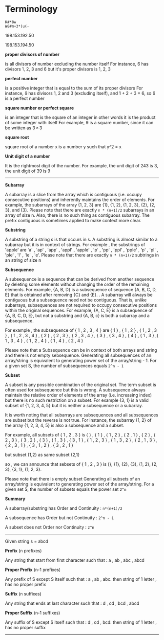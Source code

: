 # Terminology
```
K#*8w
W8#m+3*(u(-
```
198.153.192.50

198.153.194.50

**proper divisors of number**

is all divisors of number excluding the number itself
For instance, 6 has divisors 1, 2, 3 and 6 but it's proper divisors is 1, 2, 3

**perfect number**

is a positive integer that is equal to the sum of its proper divisors
For instance, 6 has divisors 1, 2 and 3 (excluding itself), and 1 + 2 + 3 = 6, so 6 is a perfect number

**square number or perfect square**

is an integer that is the square of an integer 
in other words it is the product of some integer with itself
For example, 9 is a square number, since it can be written as 3 × 3

**square root** 

square root of a number x is a number y such that y^2 = x

**Unit digit of a number**

It is the rightmost digit of the number.
For example, the unit digit of 243 is 3, the unit digit of 39 is 9

******************************************************************************************************************************************************

**Subarray**

A subarray is a slice from the array which is contiguous (i.e. occupy consecutive positions) and inherently maintains the order of 
elements. For example, the subarrays of the array {1, 2, 3} are {1}, {1, 2}, {1, 2, 3}, {2}, {2, 3}, and {3}.
Please note that there are exactly `n * (n+1)/2` subarrays in an array of size n. Also, there is no such thing as contiguous subarray. 
The prefix contiguous is sometimes applied to make context more clear. 


**Substring**

A substring of a string s is that occurs in s. A substring is almost similar to a subarray but it is in context of strings. 
For example , the substrings of 'apple' are 'a' , 'ap' , 'app' , 'appl' , 'apple' , 'p' , 'pp' , 'ppl' , 'pple' , 'p' , 'pl' ,
'ple' , 'l' , 'le' , 'e'.
Please note that there are exactly `n * (n+1)/2` subtrings in an string of size n


**Subsequence**

A subsequence is a sequence that can be derived from another sequence by deleting some elements without changing the order of 
the remaining elements.
For example, {A, B, D} is a subsequence of sequence {A, B, C, D, E} that is obtained after removing {C} and {E}. 
. A subarray will always be contiguous but a subsequence need not be 
contiguous. That is, unlike subarrays, subsequences are not required to occupy consecutive positions within the original sequences. 
For example, {A, C, E} is a subsequence of {A, B, C, D, E}, but not a substring and {A, B, c} is both a subarray and a subsequence. 

For example , the subsequence of { 1 , 2 , 3 , 4 } are { 1 } , { 1 , 2 } , { 1 , 2 , 3 } , { 1 , 2 , 3 , 4 } , { 2 } , { 2 , 3 } ,
{ 2 , 3 , 4 } , { 3 } , { 3 , 4 } , { 4 } ,      { 1 , 3 } ,{ 1 , 3 , 4 } , { 1 , 2 , 4 } , { 1 , 4 } , { 2 , 4 }

Please note that a Subsequence can be in context of both arrays and string and there is not empty sebsequence.
Generating all subsequences of an array/string is equivalent to generating power set of the array/string - 1. 
For a given set S, the number of subsequences equals `2^n - 1`


**Subset**

A subset is any possible combination of the original set. The term subset is often used for subsequence but this is wrong.
A subsequence always maintain the relative order of elements of the array (i.e. increasing index) but there is no such 
restriction on a subset. For example {3, 1} is a valid subset of {1, 2, 3, 4, 5} but it is neither a subsequence or a subarray. 

It is worth noting that all subarrays are subsequences and all subsequences are subset but the reverse is not true. 
For instance, the subarray {1, 2} of the array {1, 2, 3, 4, 5} is also a subsequence and a subset. 

For example, all subsets of { 1 , 2 , 3 } is { } , { 1 } , { 1 , 2 } , { 2 , 1 } , { 2 } , { 2 , 3 } , { 3 , 2 } ,
{ 3 } , { 1 , 3 } , { 3 , 1 } , { 1 , 2 , 3 } , { 1 , 3 , 2 } , { 2 , 1 , 3 } , { 2 , 3 , 1 } , { 3 , 1 , 2 } , { 3 , 2 , 1 }

but subset {1,2} as same subset {2,1}

so , we can announce that sebsets of { 1 , 2 , 3 } is {}, {1}, {2}, {3}, {1, 2}, {2, 3}, {3, 1}, {1, 2, 3}.

Please note that there is empty subset 
Generating all subsets of an array/string is equivalent to generating power set of the array/string. 
For a given set S, the number of subsets equals the power set `2^n` 

**Summary**

A subarray/substring has Order and Continuity :   `n*(n+1)/2`

A subsequence has Order but not Continuity :       `2^n - 1` 

A subset does not Order nor Continuity :          `2^n` 

******************************************************************************************************************************************************

Given string s = abcd

**Prefix** (n prefixes)

Any string that start from first character
such that : a , ab , abc , abcd

**Proper Prefix** (n-1 prefixes)

Any prefix of S except S itself
such that : a , ab , abc.
then string of 1 letter , has no proper prefix

**Suffix** (n suffixes)

Any string that ends at last character
such that : d , cd , bcd , abcd

**Proper Suffix** (n-1 suffixes)

Any suffix of S except S itself
such that : d , cd , bcd.
then string of 1 letter , has no proper suffix

******************************************************************************************************************************************************
